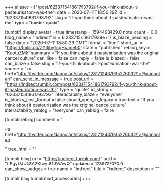 +++
aliases = ["/post/623371541861793792/if-you-think-about-it-pasteurisation-was-the"]
date = 2020-07-11T18:50:29Z
id = "623371541861793792"
slug = "if-you-think-about-it-pasteurisation-was-the"
type = "tumblr-quote"

[tumblr]
display_avatar = true
timestamp = 1594493429.0
note_count = 0.0
blog_name = "indirect"
id = 6.233715418617938e+17
is_blaze_pending = false
date = "2020-07-11 18:50:29 GMT"
format = "html"
short_url = "https://tmblr.co/ZY3jbyYcgHrJme00"
state = "published"
reblog_key = "KuotuZMk"
summary = "If you think about it pasteurisation was the original cancel culture"
can_like = false
can_reply = false
is_blazed = false
can_blaze = false
slug = "if-you-think-about-it-pasteurisation-was-the"
source = "<a href=\"http://twitter.com/dannolan/status/1281712437935276032\">@dannolan</a>"
can_send_in_message = true
post_url = "https://indirect.tumblr.com/post/623371541861793792/if-you-think-about-it-pasteurisation-was-the"
type = "quote"
id_string = "623371541861793792"
interactability_blaze = "everyone"
is_blocks_post_format = false
should_open_in_legacy = true
text = "If you think about it pasteurisation was the original cancel culture"
interactability_reblog = "everyone"
can_reblog = false

[tumblr.reblog]
comment = "<p><a href=\"http://twitter.com/dannolan/status/1281712437935276032\">@dannolan</a></p>"
tree_html = ""

[tumblr.blog]
url = "https://indirect.tumblr.com/"
uuid = "t:PgyUJU3SA2Klwyt81UWAwQ"
updated = 1739757070.0
can_show_badges = true
name = "indirect"
title = "indirect"
description = ""

[tumblr.blog.tumblrmart_accessories]
+++
